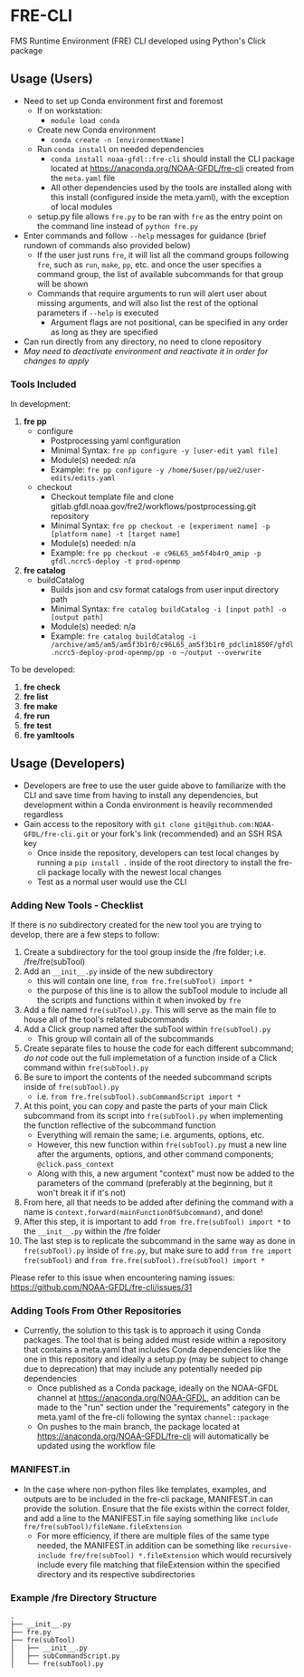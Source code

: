 # **FRE-CLI**

FMS Runtime Environment (FRE) CLI developed using Python's Click package

## **Usage (Users)**

* Need to set up Conda environment first and foremost
    - If on workstation:
        - `module load conda`
    - Create new Conda environment
        - `conda create -n [environmentName]`
    - Run `conda install` on needed dependencies
        - `conda install noaa-gfdl::fre-cli` should install the CLI package located at https://anaconda.org/NOAA-GFDL/fre-cli created from the `meta.yaml` file
        - All other dependencies used by the tools are installed along with this install (configured inside the meta.yaml), with the exception of local modules
    - setup.py file allows `fre.py` to be ran with `fre` as the entry point on the command line instead of `python fre.py`
* Enter commands and follow `--help` messages for guidance (brief rundown of commands also provided below)
    - If the user just runs `fre`, it will list all the command groups following `fre`, such as `run`, `make`, `pp`, etc. and once the user specifies a command group, the list of available subcommands for that group will be shown 
    - Commands that require arguments to run will alert user about missing arguments, and will also list the rest of the optional parameters if `--help` is executed
        - Argument flags are not positional, can be specified in any order as long as they are specified
* Can run directly from any directory, no need to clone repository
* *May need to deactivate environment and reactivate it in order for changes to apply*

### **Tools Included**

In development:
1)  **fre pp**
    - configure
        - Postprocessing yaml configuration
        - Minimal Syntax: `fre pp configure -y [user-edit yaml file]`
        - Module(s) needed: n/a
        - Example: `fre pp configure -y /home/$user/pp/ue2/user-edits/edits.yaml`
    - checkout
        - Checkout template file and clone gitlab.gfdl.noaa.gov/fre2/workflows/postprocessing.git repository 
        - Minimal Syntax: `fre pp checkout -e [experiment name] -p [platform name] -t [target name]`
        - Module(s) needed: n/a
        - Example: `fre pp checkout -e c96L65_am5f4b4r0_amip -p gfdl.ncrc5-deploy -t prod-openmp`
2)  **fre catalog**
    - buildCatalog
        - Builds json and csv format catalogs from user input directory path
        - Minimal Syntax: `fre catalog buildCatalog -i [input path] -o [output path]`
        - Module(s) needed: n/a
        - Example: `fre catalog buildCatalog -i /archive/am5/am5/am5f3b1r0/c96L65_am5f3b1r0_pdclim1850F/gfdl.ncrc5-deploy-prod-openmp/pp -o ~/output --overwrite`

To be developed:
1.  **fre check**
2.  **fre list**
3.  **fre make**
4.  **fre run**
5.  **fre test**
6.  **fre yamltools**

## **Usage (Developers)**

* Developers are free to use the user guide above to familiarize with the CLI and save time from having to install any dependencies, but development within a Conda environment is heavily recommended regardless
* Gain access to the repository with `git clone git@github.com:NOAA-GFDL/fre-cli.git` or your fork's link (recommended) and an SSH RSA key
    - Once inside the repository, developers can test local changes by running a `pip install .` inside of the root directory to install the fre-cli package locally with the newest local changes
    - Test as a normal user would use the CLI
 
### **Adding New Tools - Checklist**

If there is *no* subdirectory created for the new tool you are trying to develop, there are a few steps to follow:

  1. Create a subdirectory for the tool group inside the /fre folder; i.e. /fre/fre(subTool)
  2. Add an `__init__.py` inside of the new subdirectory
      - this will contain one line, `from fre.fre(subTool) import *`
      - the purpose of this line is to allow the subTool module to include all the scripts and functions within it when invoked by `fre`
  3. Add a file named `fre(subTool).py`. This will serve as the main file to house all of the tool's related subcommands
  4. Add a Click group named after the subTool within `fre(subTool).py`
      - This group will contain all of the subcommands
  5. Create separate files to house the code for each different subcommand; *do not* code out the full implemetation of a function inside of a Click command within `fre(subTool).py`
  6. Be sure to import the contents of the needed subcommand scripts inside of `fre(subTool).py`
      - i.e. `from fre.fre(subTool).subCommandScript import *`
  7. At this point, you can copy and paste the parts of your main Click subcommand from its script into `fre(subTool).py` when implementing the function reflective of the subcommand function
      - Everything will remain the same; i.e. arguments, options, etc.
      - However, this new function within `fre(subTool).py` must a new line after the arguments, options, and other command components; `@click.pass_context`
      - Along with this, a new argument "context" must now be added to the parameters of the command (preferably at the beginning, but it won't break it if it's not)
  8. From here, all that needs to be added after defining the command with a name is `context.forward(mainFunctionOfSubcommand)`, and done!
  9. After this step, it is important to add `from fre.fre(subTool) import *` to the `__init__.py` within the /fre folder
  10. The last step is to replicate the subcommand in the same way as done in `fre(subTool).py` inside of `fre.py`, but make sure to add `from fre import fre(subTool)` and `from fre.fre(subTool).fre(subTool) import *`


Please refer to this issue when encountering naming issues: https://github.com/NOAA-GFDL/fre-cli/issues/31
 
### **Adding Tools From Other Repositories**

* Currently, the solution to this task is to approach it using Conda packages. The tool that is being added must reside within a repository that contains a meta.yaml that includes Conda dependencies like the one in this repository and ideally a setup.py (may be subject to change due to deprecation) that may include any potentially needed pip dependencies
    - Once published as a Conda package, ideally on the NOAA-GFDL channel at https://anaconda.org/NOAA-GFDL, an addition can be made to the "run" section under the "requirements" category in the meta.yaml of the fre-cli following the syntax `channel::package`
    - On pushes to the main branch, the package located at https://anaconda.org/NOAA-GFDL/fre-cli will automatically be updated using the workflow file
 
### **MANIFEST.in**

* In the case where non-python files like templates, examples, and outputs are to be included in the fre-cli package, MANIFEST.in can provide the solution. Ensure that the file exists within the correct folder, and add a line to the MANIFEST.in file saying something like `include fre/fre(subTool)/fileName.fileExtension`
    - For more efficiency, if there are multiple files of the same type needed, the MANIFEST.in addition can be something like `recursive-include fre/fre(subTool) *.fileExtension` which would recursively include every file matching that fileExtension within the specified directory and its respective subdirectories

### **Example /fre Directory Structure**
```
.
├── __init__.py
├── fre.py
├── fre(subTool)
│   ├── __init__.py
│   ├── subCommandScript.py
│   └── fre(subTool).py
```
